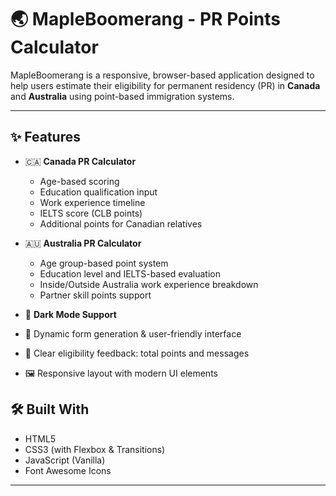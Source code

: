 # 🌏 MapleBoomerang - PR Points Calculator

MapleBoomerang is a responsive, browser-based application designed to help users estimate their eligibility for permanent residency (PR) in **Canada** and **Australia** using point-based immigration systems.

---

## ✨ Features

- 🇨🇦 **Canada PR Calculator**
  - Age-based scoring
  - Education qualification input
  - Work experience timeline
  - IELTS score (CLB points)
  - Additional points for Canadian relatives

- 🇦🇺 **Australia PR Calculator**
  - Age group-based point system
  - Education level and IELTS-based evaluation
  - Inside/Outside Australia work experience breakdown
  - Partner skill points support

- 🌙 **Dark Mode Support**
- 🔄 Dynamic form generation & user-friendly interface
- 🎯 Clear eligibility feedback: total points and messages
- 🖼️ Responsive layout with modern UI elements


## 🛠️ Built With

- HTML5
- CSS3 (with Flexbox & Transitions)
- JavaScript (Vanilla)
- Font Awesome Icons

---

